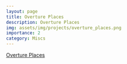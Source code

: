 ```yaml
---
layout: page
title: Overture Places
description: Overture Places
img: assets/img/projects/overture_places.png
importance: 2
category: Miscs
---
```

[Overture Places](https://opengeoshub.github.io/pages/overture_places/)